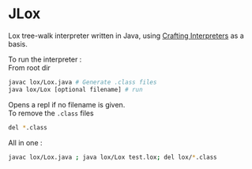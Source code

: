 # JLox
Lox tree-walk interpreter written in Java, using <a href="http://www.craftinginterpreters.com/">Crafting Interpreters</a> as a basis.

To run the interpreter :  
From root dir
```bash
javac lox/Lox.java # Generate .class files  
java lox/Lox [optional filename] # run  
```
Opens a repl if no filename is given.  
To remove the `.class` files

```bash
del *.class
``` 

All in one : 
```bash
javac lox/Lox.java ; java lox/Lox test.lox; del lox/*.class
```